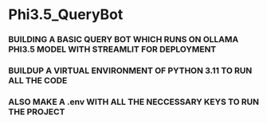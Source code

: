 # Phi3.5_QueryBot
### BUILDING A BASIC QUERY BOT WHICH RUNS ON OLLAMA PHI3.5 MODEL WITH STREAMLIT FOR DEPLOYMENT
### BUILDUP A VIRTUAL ENVIRONMENT OF PYTHON 3.11 TO RUN ALL THE CODE 
### ALSO MAKE A .env WITH ALL THE NECCESSARY KEYS TO RUN THE PROJECT
